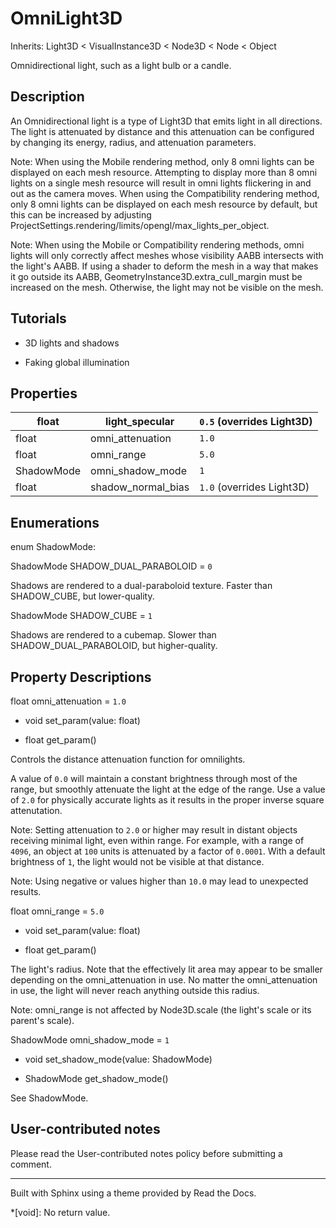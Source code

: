 # OmniLight3D

Inherits: Light3D < VisualInstance3D < Node3D < Node < Object

Omnidirectional light, such as a light bulb or a candle.

## Description

An Omnidirectional light is a type of Light3D that emits light in all
directions. The light is attenuated by distance and this attenuation can be
configured by changing its energy, radius, and attenuation parameters.

Note: When using the Mobile rendering method, only 8 omni lights can be
displayed on each mesh resource. Attempting to display more than 8 omni lights
on a single mesh resource will result in omni lights flickering in and out as
the camera moves. When using the Compatibility rendering method, only 8 omni
lights can be displayed on each mesh resource by default, but this can be
increased by adjusting
ProjectSettings.rendering/limits/opengl/max_lights_per_object.

Note: When using the Mobile or Compatibility rendering methods, omni lights
will only correctly affect meshes whose visibility AABB intersects with the
light's AABB. If using a shader to deform the mesh in a way that makes it go
outside its AABB, GeometryInstance3D.extra_cull_margin must be increased on
the mesh. Otherwise, the light may not be visible on the mesh.

## Tutorials

  * 3D lights and shadows

  * Faking global illumination

## Properties

float | light_specular | `0.5` (overrides Light3D)  
---|---|---  
float | omni_attenuation | `1.0`  
float | omni_range | `5.0`  
ShadowMode | omni_shadow_mode | `1`  
float | shadow_normal_bias | `1.0` (overrides Light3D)  
  
## Enumerations

enum ShadowMode:

ShadowMode SHADOW_DUAL_PARABOLOID = `0`

Shadows are rendered to a dual-paraboloid texture. Faster than SHADOW_CUBE,
but lower-quality.

ShadowMode SHADOW_CUBE = `1`

Shadows are rendered to a cubemap. Slower than SHADOW_DUAL_PARABOLOID, but
higher-quality.

## Property Descriptions

float omni_attenuation = `1.0`

  * void set_param(value: float)

  * float get_param()

Controls the distance attenuation function for omnilights.

A value of `0.0` will maintain a constant brightness through most of the
range, but smoothly attenuate the light at the edge of the range. Use a value
of `2.0` for physically accurate lights as it results in the proper inverse
square attenutation.

Note: Setting attenuation to `2.0` or higher may result in distant objects
receiving minimal light, even within range. For example, with a range of
`4096`, an object at `100` units is attenuated by a factor of `0.0001`. With a
default brightness of `1`, the light would not be visible at that distance.

Note: Using negative or values higher than `10.0` may lead to unexpected
results.

float omni_range = `5.0`

  * void set_param(value: float)

  * float get_param()

The light's radius. Note that the effectively lit area may appear to be
smaller depending on the omni_attenuation in use. No matter the
omni_attenuation in use, the light will never reach anything outside this
radius.

Note: omni_range is not affected by Node3D.scale (the light's scale or its
parent's scale).

ShadowMode omni_shadow_mode = `1`

  * void set_shadow_mode(value: ShadowMode)

  * ShadowMode get_shadow_mode()

See ShadowMode.

## User-contributed notes

Please read the User-contributed notes policy before submitting a comment.

* * *

Built with Sphinx using a theme provided by Read the Docs.

  *[void]: No return value.

